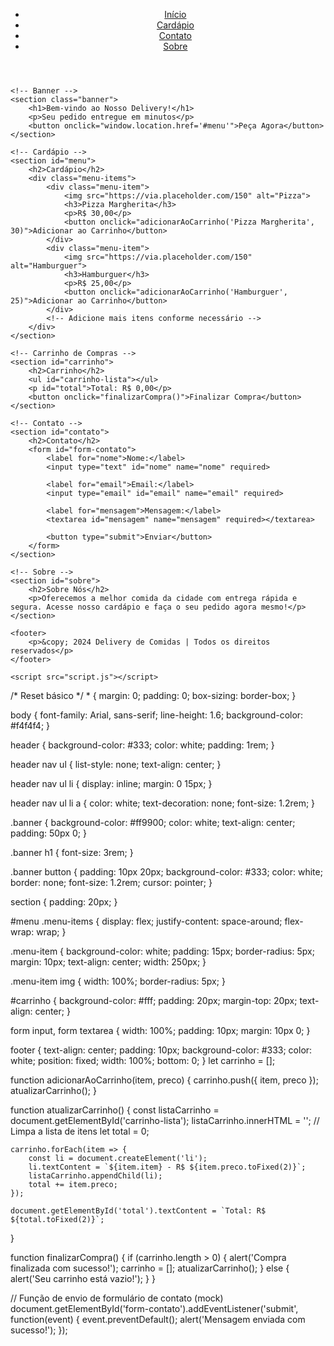 <!DOCTYPE html>
<html lang="pt-br">
<head>
    <meta charset="UTF-8">
    <meta name="viewport" content="width=device-width, initial-scale=1.0">
    <meta http-equiv="X-UA-Compatible" content="ie=edge">
    <title>Delivery de Comidas</title>
    <link rel="stylesheet" href="style.css">
</head>
<body>
    <!-- Cabeçalho -->
    <header>
        <nav>
            <ul>
                <li><a href="#">Início</a></li>
                <li><a href="#menu">Cardápio</a></li>
                <li><a href="#contato">Contato</a></li>
                <li><a href="#sobre">Sobre</a></li>
            </ul>
        </nav>
    </header>

    <!-- Banner -->
    <section class="banner">
        <h1>Bem-vindo ao Nosso Delivery!</h1>
        <p>Seu pedido entregue em minutos</p>
        <button onclick="window.location.href='#menu'">Peça Agora</button>
    </section>

    <!-- Cardápio -->
    <section id="menu">
        <h2>Cardápio</h2>
        <div class="menu-items">
            <div class="menu-item">
                <img src="https://via.placeholder.com/150" alt="Pizza">
                <h3>Pizza Margherita</h3>
                <p>R$ 30,00</p>
                <button onclick="adicionarAoCarrinho('Pizza Margherita', 30)">Adicionar ao Carrinho</button>
            </div>
            <div class="menu-item">
                <img src="https://via.placeholder.com/150" alt="Hamburguer">
                <h3>Hamburguer</h3>
                <p>R$ 25,00</p>
                <button onclick="adicionarAoCarrinho('Hamburguer', 25)">Adicionar ao Carrinho</button>
            </div>
            <!-- Adicione mais itens conforme necessário -->
        </div>
    </section>

    <!-- Carrinho de Compras -->
    <section id="carrinho">
        <h2>Carrinho</h2>
        <ul id="carrinho-lista"></ul>
        <p id="total">Total: R$ 0,00</p>
        <button onclick="finalizarCompra()">Finalizar Compra</button>
    </section>

    <!-- Contato -->
    <section id="contato">
        <h2>Contato</h2>
        <form id="form-contato">
            <label for="nome">Nome:</label>
            <input type="text" id="nome" name="nome" required>

            <label for="email">Email:</label>
            <input type="email" id="email" name="email" required>

            <label for="mensagem">Mensagem:</label>
            <textarea id="mensagem" name="mensagem" required></textarea>

            <button type="submit">Enviar</button>
        </form>
    </section>

    <!-- Sobre -->
    <section id="sobre">
        <h2>Sobre Nós</h2>
        <p>Oferecemos a melhor comida da cidade com entrega rápida e segura. Acesse nosso cardápio e faça o seu pedido agora mesmo!</p>
    </section>

    <footer>
        <p>&copy; 2024 Delivery de Comidas | Todos os direitos reservados</p>
    </footer>

    <script src="script.js"></script>
</body>
</html>
/* Reset básico */
* {
    margin: 0;
    padding: 0;
    box-sizing: border-box;
}

body {
    font-family: Arial, sans-serif;
    line-height: 1.6;
    background-color: #f4f4f4;
}

header {
    background-color: #333;
    color: white;
    padding: 1rem;
}

header nav ul {
    list-style: none;
    text-align: center;
}

header nav ul li {
    display: inline;
    margin: 0 15px;
}

header nav ul li a {
    color: white;
    text-decoration: none;
    font-size: 1.2rem;
}

.banner {
    background-color: #ff9900;
    color: white;
    text-align: center;
    padding: 50px 0;
}

.banner h1 {
    font-size: 3rem;
}

.banner button {
    padding: 10px 20px;
    background-color: #333;
    color: white;
    border: none;
    font-size: 1.2rem;
    cursor: pointer;
}

section {
    padding: 20px;
}

#menu .menu-items {
    display: flex;
    justify-content: space-around;
    flex-wrap: wrap;
}

.menu-item {
    background-color: white;
    padding: 15px;
    border-radius: 5px;
    margin: 10px;
    text-align: center;
    width: 250px;
}

.menu-item img {
    width: 100%;
    border-radius: 5px;
}

#carrinho {
    background-color: #fff;
    padding: 20px;
    margin-top: 20px;
    text-align: center;
}

form input, form textarea {
    width: 100%;
    padding: 10px;
    margin: 10px 0;
}

footer {
    text-align: center;
    padding: 10px;
    background-color: #333;
    color: white;
    position: fixed;
    width: 100%;
    bottom: 0;
}
let carrinho = [];

function adicionarAoCarrinho(item, preco) {
    carrinho.push({ item, preco });
    atualizarCarrinho();
}

function atualizarCarrinho() {
    const listaCarrinho = document.getElementById('carrinho-lista');
    listaCarrinho.innerHTML = ''; // Limpa a lista de itens
    let total = 0;
    
    carrinho.forEach(item => {
        const li = document.createElement('li');
        li.textContent = `${item.item} - R$ ${item.preco.toFixed(2)}`;
        listaCarrinho.appendChild(li);
        total += item.preco;
    });
    
    document.getElementById('total').textContent = `Total: R$ ${total.toFixed(2)}`;
}

function finalizarCompra() {
    if (carrinho.length > 0) {
        alert('Compra finalizada com sucesso!');
        carrinho = [];
        atualizarCarrinho();
    } else {
        alert('Seu carrinho está vazio!');
    }
}

// Função de envio de formulário de contato (mock)
document.getElementById('form-contato').addEventListener('submit', function(event) {
    event.preventDefault();
    alert('Mensagem enviada com sucesso!');
});
